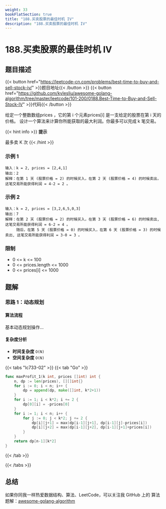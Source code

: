 ```yaml
---
weight: 33
bookFlatSection: true
title: "188.买卖股票的最佳时机 IV"
description: "188.买卖股票的最佳时机 IV"
---
```


# 188.买卖股票的最佳时机 IV

## 题目描述

{{< button href="https://leetcode-cn.com/problems/best-time-to-buy-and-sell-stock-iv/" >}}题目地址{{< /button >}}
{{< button href="https://github.com/kylesliu/awesome-golang-algorithm/tree/master/leetcode/101-200/0188.Best-Time-to-Buy-and-Sell-Stock-IV" >}}代码{{< /button >}}

给定一个整数数组prices ，它的第 i 个元素prices[i] 是一支给定的股票在第 i 天的价格。
设计一个算法来计算你所能获取的最大利润。你最多可以完成 k 笔交易。

{{< hint info >}}
**提示**

最多卖 K 次
{{< /hint >}}

### **示例 1**

```text
输入：k = 2, prices = [2,4,1]
输出：2
解释：在第 1 天 (股票价格 = 2) 的时候买入，在第 2 天 (股票价格 = 4) 的时候卖出，这笔交易所能获得利润 = 4-2 = 2 。
```

### **示例 2**

```text
输入：k = 2, prices = [3,2,6,5,0,3]
输出：7
解释：在第 2 天 (股票价格 = 2) 的时候买入，在第 3 天 (股票价格 = 6) 的时候卖出, 这笔交易所能获得利润 = 6-2 = 4 。
     随后，在第 5 天 (股票价格 = 0) 的时候买入，在第 6 天 (股票价格 = 3) 的时候卖出, 这笔交易所能获得利润 = 3-0 = 3 。
```

### **限制**

- 0 <= k <= 100
- 0 <= prices.length <= 1000
- 0 <= prices[i] <= 1000

## 题解

### 思路 1：**动态规划**

#### 算法流程

基本动态规划操作...

#### 复杂度分析

- **时间复杂度** `O(N)`
- **空间复杂度** `O(N)`

{{< tabs "lc733-02" >}}
{{< tab "Go" >}}

```go
func maxProfit_1(k int, prices []int) int {
	n, dp := len(prices), [][]int{}
	for i := 0; i < n; i++ {
		dp = append(dp, make([]int, k*2+1))
	}
	for i := 1; i < k*2; i += 2 {
		dp[0][i] = -prices[0]
	}
	for i := 1; i < n; i++ {
		for j := 0; j < k*2; j += 2 {
			dp[i][j+1] = max(dp[i-1][j+1], dp[i-1][j]-prices[i])
			dp[i][j+2] = max(dp[i-1][j+2], dp[i-1][j+1]+prices[i])
		}
	}
	return dp[n-1][k*2]
}
```

{{< /tab >}}

{{< /tabs >}}

## 总结

如果你同我一样热爱数据结构、算法、LeetCode，可以关注我 GitHub 上的 算法 题解：[awesome-golang-algorithm](https://github.com/kylesliu/awesome-golang-algorithm)
